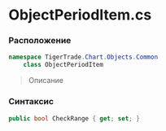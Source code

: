 
# ObjectPeriodItem.cs
### Расположение
```csharp
namespace TigerTrade.Chart.Objects.Common  
    class ObjectPeriodItem
```

> Описание

### Синтаксис
```csharp
public bool CheckRange { get; set; }
```
